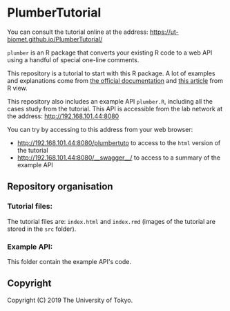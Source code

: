 # PlumberTutorial

You can consult the tutorial online at the address: https://ut-biomet.github.io/PlumberTutorial/

`plumber` is an R package that converts your existing R code to a web API using a handful of special one-line comments.

This repository is a tutorial to start with this R package. A lot of examples and explanations come from [the official documentation](https://www.rplumber.io/docs/) and [this article](https://rviews.rstudio.com/2018/07/23/rest-apis-and-plumber/) from R view.

This repository also includes an example API `plumber.R`, including all the cases study from the tutorial. This API is accessible from the lab network at the address: http://192.168.101.44:8080

You can try by accessing to this address from your web browser:

- http://192.168.101.44:8080/plumbertuto to access to the `html` version of the tutorial
- http://192.168.101.44:8080/__swagger__/ to access to a summary of the example API

## Repository organisation

### Tutorial files:

The tutorial files are: `index.html` and `index.rmd` (images of the tutorial are stored in the `src` folder).


### Example API:

This folder contain the example API's code.

## Copyright

Copyright (C) 2019 The University of Tokyo.
